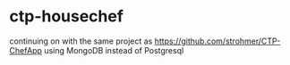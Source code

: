 # ctp-housechef
continuing on with the same project as https://github.com/strohmer/CTP-ChefApp using MongoDB instead of Postgresql
